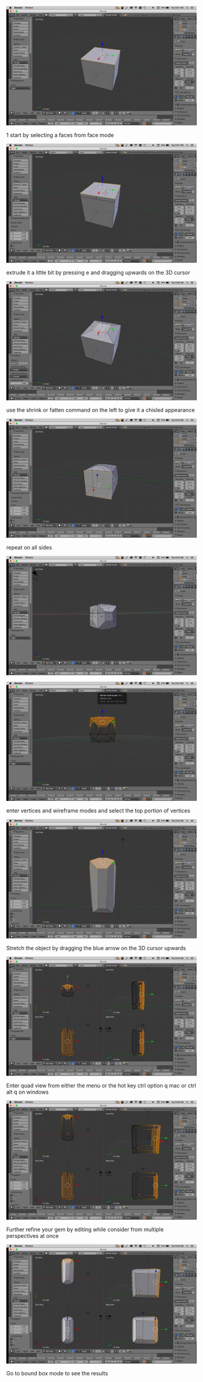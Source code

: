 _![](/assets/gem_1.jpg)_

1 start by selecting a faces from face mode

![](/assets/gem_2.jpg)

extrude it a little bit by pressing e and dragging upwards on the 3D cursor

![](/assets/gem_3.jpg)

use the shrink or fatten command on the left to give it a chisled appearance

![](/assets/gem_4.jpg)

repeat on all sides

![](/assets/gem_5.jpg)

![](/assets/gem_6.jpg)

enter vertices and wireframe modes and select the top portion of vertices

![](/assets/gem_7.jpg)

Stretch the object by dragging the blue arrow on the 3D cursor upwards

![](/assets/gem_8.jpg)

Enter quad view from either the menu or the hot key ctrl option q mac or ctrl alt q on windows

![](/assets/gem_9.jpg)

Further refine your gem by editing while consider from multiple perspectives at once

![](/assets/gem_10.jpg)

Go to bound box mode to see the results